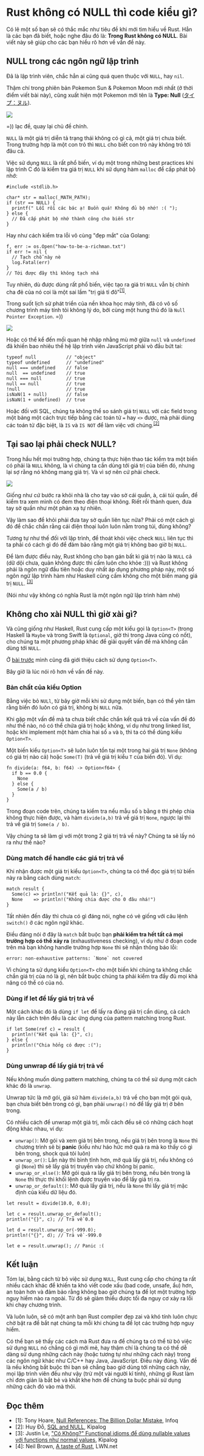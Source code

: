 # Rust không có NULL thì code kiểu gì?

Có lẽ một số bạn sẽ có thắc mắc như tiêu đề khi mới tìm hiểu về Rust. Hẳn là các bạn đã biết, hoặc nghe đâu đó là: **Trong Rust không có NULL**. Bài viết này sẽ giúp cho các bạn hiểu rõ hơn về vấn đề này. 

## NULL trong các ngôn ngữ lập trình 

Đã là lập trình viên, chắc hẳn ai cũng quá quen thuộc với `NULL`, hay `nil`.

Thậm chí trong phiên bản Pokemon Sun & Pokemon Moon mới nhất (ở thời điểm viết bài này), cũng xuất hiện một Pokemon mới tên là **Type: Null** ([タイプ：ヌル][pkmnull]).

![](img/typenull.jpg)

=)) lạc đề, quay lại chủ đề chính.

`NULL` là một giá trị diễn tả trạng thái không có gì cả, một giá trị chưa biết. Trong trường hợp là một con trỏ thì `NULL` cho biết con trỏ này không trỏ tới đâu cả.

Việc sử dụng `NULL` là rất phổ biến, ví dụ một trong những best practices khi lập trình C đó là kiểm tra giá trị `NULL` khi sử dụng hàm `malloc` để cấp phát bộ nhớ:

```
#include <stdlib.h>

char* str = malloc(_MATH_PATH);
if (str == NULL) {
  printf(" Lỗi rồi các bác ạ! Buồn quá! Không đủ bộ nhớ! :( ");
} else {
  // Đã cấp phát bộ nhớ thành công cho biến str
}
```

Hay như cách kiểm tra lỗi vô cùng "đẹp mắt" của Golang:

```
f, err := os.Open("how-to-be-a-richman.txt")
if err != nil {
  // Tạch chỗ này nè 
  log.Fatal(err)
}
// Tới được đây thì không tạch nhá 
```

Tuy nhiên, dù được dùng rất phổ biến, việc tạo ra giá tri `NULL` vẫn bị chính cha đẻ của nó coi là một sai lầm "trị giá tỉ đô"<sup>[[1]][ref]</sup>.

Trong suốt lịch sử phát triển của nền khoa học máy tính, đã có vô số chương trình máy tính tỏi không lý do, bởi cùng một hung thủ đó là `Null Pointer Exception`. =))

![](img/nullpointermeme.jpeg)

Hoặc có thể kể đến mối quan hệ nhập nhằng mù mờ giữa `null` và `undefined` đã khiến bao nhiêu thế hệ lập trình viên JavaScript phải vò đầu bứt tai:

```
typeof null           // "object"
typeof undefined      // "undefined"
null === undefined    // false
null  == undefined    // true
null === null         // true
null == null          // true
!null                 // true
isNaN(1 + null)       // false
isNaN(1 + undefined)  // true
```

Hoặc đối với SQL, chúng ta không thể so sánh giá trị `NULL` với các field trong một bảng một cách trực tiếp bằng các toán tử `=` hay `<>` được, mà phải dùng các toán tử đặc biệt, là `IS` và `IS NOT` để làm việc với chúng.<sup>[[2]][ref]</sup>

## Tại sao lại phải check NULL?

Trong hầu hết mọi trường hợp, chúng ta thực hiện thao tác kiểm tra một biến có phải là `NULL` không, là vì chúng ta cần dùng tới giá trị của biến đó, nhưng lại sợ rằng nó không mang giá trị. Và vì sợ nên cứ phải check.

![](img/nullpointer.jpeg)

Giống như cứ bước ra khỏi nhà là cho tay vào sờ cái quần, à, cái túi quần, để kiểm tra xem mình có đem theo điện thoại không. Riết rồi thành quen, đưa tay sờ quần như một phản xạ tự nhiên.

Vậy làm sao để khỏi phải đưa tay sờ quần liên tục nữa? Phải có một cách gì đó để chắc chắn rằng cái điện thoại luôn luôn nằm trong túi, đúng không?

Tương tự như thế đối với lập trình, để thoát khỏi việc check `NULL` liên tục thì ta phải có cách gì đó để đảm bảo rằng một giá trị không bao giờ bị `NULL`.

Để làm được điều này, Rust không cho bạn gán bất kì giá trị nào là `NULL` cả (dữ dội chưa, quản không được thì cấm luôn cho khỏe :))) và Rust không phải là ngôn ngữ đầu tiên hoặc duy nhất áp dụng phương pháp này, một số ngôn ngữ lập trình hàm như Haskell cũng cấm không cho một biến mang giá trị `NULL`. <sup>[[3]][maybe-monad]</sup>

(Nói như vậy không có nghĩa Rust là một ngôn ngữ lập trình hàm nhé)

## Không cho xài NULL thì giờ xài gì?

Và cũng giống như Haskell, Rust cung cấp một kiểu gọi là `Option<T>` (trong Haskell là `Maybe` và trong Swift là `Optional`, giờ thì trong Java cũng có nốt), cho chúng ta một phương pháp khác để giải quyết vấn đề mà không cần dùng tới `NULL`. 

Ở [bài trước](https://huytd.github.io/posts/rust-binary-tree-traversal.html) mình cũng đã giới thiệu cách sử dụng `Option<T>`.

Bây giờ là lúc nói rõ hơn về vấn đề này.

### Bản chất của kiểu Option

Bằng việc bỏ `NULl`, từ bây giờ mỗi khi sử dụng một biến, bạn có thể yên tâm rằng biến đó luôn có giá trị, không bị `NULL` nữa.

Khi gặp một vấn đề mà ta chưa biết chắc chắn kết quả trả về của vấn đề đó như thế nào, nó có thể chứa giá trị hoặc không, ví dụ như trong linked list, hoặc khi implement một hàm chia hai số `a` và `b`, thì ta có thể dùng kiểu `Option<T>`.

Một biến kiểu `Option<T>` sẽ luôn luôn tồn tại một trong hai giá trị `None` (không có giá trị nào cả) hoặc `Some(T)` (trả về giá trị kiểu `T` của biến đó). Ví dụ:

```
fn divide(a: f64, b: f64) -> Option<f64> {
  if b == 0.0 {
    None
  } else {
    Some(a / b)
  }
}
```

Trong đoạn code trên, chúng ta kiểm tra nếu mẫu số `b` bằng `0` thì phép chia không thực hiện được, và hàm `divide(a,b)` trả về giá trị `None`, ngược lại thì trả về giá trị `Some(a / b)`.

Vậy chúng ta sẽ làm gì với một trong 2 giá trị trả về này? Chúng ta sẽ lấy nó ra như thế nào?

### Dùng match để handle các giá trị trả về

Khi nhận được một giá trị kiểu `Option<T>`, chúng ta có thể đọc giá trị từ biến này ra bằng cách dùng `match`:

```
match result {
  Some(c) => println!("Kết quả là: {}", c),
  None    => println!("Không chia được cho 0 đâu nhá!")
}
```

Tất nhiên đến đây thì chưa có gì đáng nói, nghe có vẻ giống với câu lệnh `switch()` ở các ngôn ngữ khác.

Điều đáng nói ở đây là `match` bắt buộc bạn **phải kiểm tra hết tất cả mọi trường hợp có thể xảy ra** (exhaustiveness checking), ví dụ như ở đoạn code trên mà bạn không handle trường hợp `None` thì sẽ nhận thông báo lỗi:

```
error: non-exhaustive patterns: `None` not covered
```

Vì chúng ta sử dụng kiểu `Option<T>` cho một biến khi chúng ta không chắc chắn giá trị của nó là gì, nên bắt buộc chúng ta phải kiểm tra đầy đủ mọi khả năng có thể có của nó. 

### Dùng if let để lấy giá trị trả về 

Một cách khác đó là dùng `if let` để lấy ra đúng giá trị cần dùng, cả cách này lẫn cách trên đều là các ứng dụng của pattern matching trong Rust.

```
if let Some(ref c) = result {
  println!("Kết quả là: {}", c);
} else {
  println!("Chia hổng có được :(");
}
```

### Dùng unwrap để lấy giá trị trả về 

Nếu không muốn dùng pattern matching, chúng ta có thể sử dụng một cách khác đó là `unwrap`.

Unwrap tức là mở gói, giá sử hàm `divide(a,b)` trả về cho bạn một gói quà, bạn chưa biết bên trong có gì, bạn phải `unwrap()` nó để lấy giá trị ở bên trong.

Có nhiều cách để unwrap một giá trị, mỗi cách đều sẽ có những cách hoạt động khác nhau, ví dụ:

- `unwrap()`: Mở gói và xem giá trị bên trong, nếu giá trị bên trong là `None` thì chương trình sẽ bị **panic** (kiểu như háo hức mở quà ra mà ko thấy có gì bên trong, shock quá tỏi luôn)
- `unwrap_or()`: Lần này thì bình tĩnh hơn, mở quà lấy giá trị, nếu không có gì (`None`) thì sẽ lấy giá trị truyền vào chứ không bị panic.
- `unwrap_or_else()`: Mở gói quà ra lấy giá trị bên trong, nếu bên trong là `None` thì thực thi khối lệnh được truyền vào để lấy giá trị ra.
- `unwrap_or_default()`: Mở quà lấy giá trị, nếu là `None` thì lấy giá trị mặc định của kiểu dữ liệu đó.

```
let result = divide(10.0, 0.0);

let c = result.unwrap_or_default();
println!("{}", c); // Trả về 0.0

let d = result.unwrap_or(-999.0);
println!("{}", d); // Trả về -999.0

let e = result.unwrap(); // Panic :(
```

## Kết luận

Tóm lại, bằng cách từ bỏ việc sử dụng `NULL`, Rust cung cấp cho chúng ta rất nhiều cách khác để khiến ta khó viết code xấu (bad code, unsafe, ẩu) hơn, an toàn hơn và đảm bảo rằng không bao giờ chúng ta để lọt một trường hợp nguy hiểm nào ra ngoài. Từ đó sẽ giảm thiểu được tối đa nguy cơ xảy ra lỗi khi chạy chương trình.

Và luôn luôn, sẽ có một anh bạn Rust compiler đẹp zai và khó tính luôn chực chờ bật ra để bắt nạt chúng ta mỗi khi chúng ta để lọt các trường hợp nguy hiểm.


Có thể bạn sẽ thấy các cách mà Rust đưa ra để chúng ta có thể từ bỏ việc sử dụng `NULL` nó chẳng có gì mới mẻ, hay thậm chí là chúng ta có thể dễ dàng sử dụng những cách này (hoặc tương tự như những cách này) trong các ngôn ngữ khác như C/C++ hay Java, JavaScript. Điều này đúng. Vấn đề là nếu không bắt buộc thì bạn sẽ chẳng bao giờ dùng tới những cách này, mọi lập trình viên đều như vậy (trừ một vài người kĩ tính), những gì Rust làm chỉ đơn giản là bắt bẻ và khắt khe hơn để chúng ta buộc phải sử dụng những cách đó vào mà thôi.

## Đọc thêm

- [1]: Tony Hoare, [Null References: The Billion Dollar Mistake][billion-dollar-mistake], Infoq
- [2]: Huy Đỗ, [SQL and NULL][sql-null], Kipalog
- [3]: Justin Le, ["Có Không?" Functional idioms để dùng nullable values với functions như normal values][maybe-monad], Kipalog
- [4]: Neil Brown, [A taste of Rust][taste-of-rust], LWN.net

[ref]: #-c-th-m
[pkmnull]: http://bulbapedia.bulbagarden.net/wiki/Type:_Null_(Pok%C3%A9mon)
[sql-null]: https://kipalog.com/posts/SQL-and-NULL
[billion-dollar-mistake]: https://www.infoq.com/presentations/Null-References-The-Billion-Dollar-Mistake-Tony-Hoare
[maybe-monad]: https://kipalog.com/posts/Co-Khong---Functional-idioms-de-dung-nullable-values-voi-functions-nhu-normal-values--Phan-1
[taste-of-rust]: https://lwn.net/Articles/547145/
